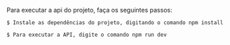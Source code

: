  Para executar a api do projeto, faça os seguintes passos:
```
$ Instale as dependências do projeto, digitando o comando npm install
```
```
$ Para executar a API, digite o comando npm run dev
```
